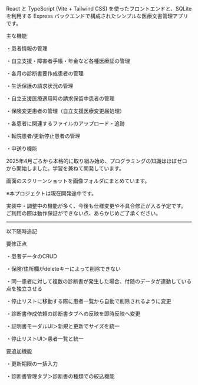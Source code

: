 React と TypeScript (Vite + Tailwind CSS) を使ったフロントエンドと、SQLite を利用する Express バックエンドで構成されたシンプルな医療文書管理アプリです。

主な機能

・患者情報の管理

・自立支援・障害者手帳・年金など各種医療証の管理

・各月の診断書要作成患者の管理

・生活保護の請求状況の管理

・自立支援医療適用時の請求保留中患者の管理

・保険変更患者の管理（自立支援医療変更届処理）

・各患者に関連するファイルのアップロード・追跡

・転院患者/更新停止患者の管理

・申送り機能

2025年4月ごろから本格的に取り組み始め、プログラミングの知識はほぼゼロから開始しました。学習を兼ねて開発しています。

画面のスクリーンショットを画像フォルダにまとめています。

※本プロジェクトは現在開発途中です。

実装中・調整中の機能が多く、今後も仕様変更や不具合修正が入る予定です。
ご利用の際は動作保証ができない点、あらかじめご了承ください。

--------------------------------------------------------------------------------------------------------------
以下随時追記

要修正点

・患者データのCRUD

・保険/住所欄がdeleteキーによって削除できない

・同一患者に対して複数の診断書が発生した場合、付随のデータが連動している点を独立させる

・停止リストに移動する際に患者一覧から自動で削除されるように変更

・診断書作成依頼の診断書タブへの反映を即時反映へ変更

・証明書モーダルUI＞新規と更新でサイズを統一

・停止リストUI＞患者一覧と統一


要追加機能

・更新期限の一括入力

・診断書管理タブ＞診断書の種類での絞込機能
